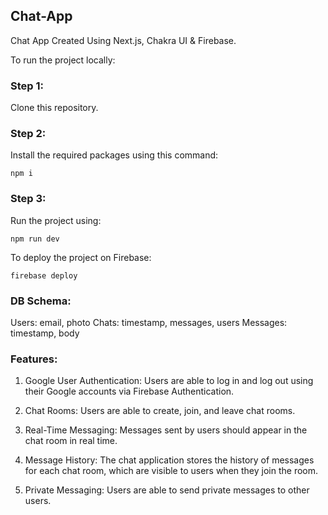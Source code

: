 ## Chat-App

Chat App Created Using Next.js, Chakra UI & Firebase.

To run the project locally:

### Step 1:
Clone this repository.

### Step 2:
Install the required packages using this command:
```
npm i
```

### Step 3:
Run the project using:
```
npm run dev
```

To deploy the project on Firebase:
```
firebase deploy
```

### DB Schema:
Users: email, photo
Chats: timestamp, messages, users
Messages: timestamp, body

### Features:
1. Google User Authentication: Users are able to log in and log out using their Google accounts via Firebase Authentication.

2. Chat Rooms: Users are able to create, join, and leave chat rooms.

3. Real-Time Messaging: Messages sent by users should appear in the chat room in real time.

4. Message History: The chat application stores the history of messages for each chat room, which are visible to users when they join the room.

5. Private Messaging: Users are able to send private messages to other users.
